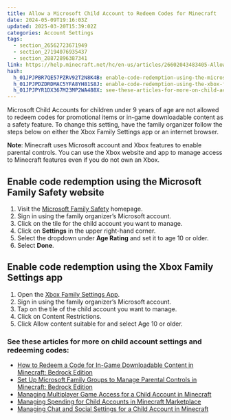 ```yaml
---
title: Allow a Microsoft Child Account to Redeem Codes for Minecraft
date: 2024-05-09T19:16:03Z
updated: 2025-03-20T15:39:02Z
categories: Account Settings
tags:
  - section_26562723671949
  - section_27194076935437
  - section_28872896387341
link: https://help.minecraft.net/hc/en-us/articles/26602043483405-Allow-a-Microsoft-Child-Account-to-Redeem-Codes-for-Minecraft
hash:
  h_01JPJPBR7QE57PZRV92T2N8K4B: enable-code-redemption-using-the-microsoft-family-safety-website
  h_01JPJPDZDRDMAC5YFA8YH81S8J: enable-code-redemption-using-the-xbox-family-settings-app
  h_01JPJPYR1DX367M23MP2WA488X: see-these-articles-for-more-on-child-account-settings-and-redeeming-codes
---
```


Microsoft Child Accounts for children under 9 years of age are not allowed to redeem codes for promotional items or in-game downloadable content as a safety feature. To change this setting, have the family organizer follow the steps below on either the Xbox Family Settings app or an internet browser.

**Note**: Minecraft uses Microsoft account and Xbox features to enable parental controls. You can use the Xbox website and app to manage access to Minecraft features even if you do not own an Xbox.

## Enable code redemption using the Microsoft Family Safety website

1.  Visit the [Microsoft Family Safety](https://account.microsoft.com/family/home) homepage.
2.  Sign in using the family organizer’s Microsoft account.
3.  Click on the tile for the child account you want to manage. 
4.  Click on **Settings** in the upper right-hand corner.
5.  Select the dropdown under **Age Rating** and set it to age 10 or older.
6.  Select **Done**.

## Enable code redemption using the Xbox Family Settings app

1.  Open the [Xbox Family Settings App](https://account.microsoft.com/family/home).
2.  Sign in using the family organizer’s Microsoft account.
3.  Tap on the tile of the child account you want to manage.
4.  Click on Content Restrictions.
5.  Click Allow content suitable for and select Age 10 or older.

### See these articles for more on child account settings and redeeming codes:

- [How to Redeem a Code for In-Game Downloadable Content in Minecraft: Bedrock Edition](../Redeeming-Gifts-Codes/How-to-Redeem-a-Code-for-In-Game-Downloadable-Content-in-Minecraft.md)
- [Set Up Microsoft Family Groups to Manage Parental Controls in Minecraft: Bedrock Edition](../Resources-for-Families/Set-Up-Microsoft-Family-Groups-for-Parental-Controls-in-Minecraft-Bedrock-Edition.md)
- [Managing Multiplayer Game Access for a Child Account in Minecraft](./Managing-Multiplayer-Game-Access-for-a-Child-Account-in-Minecraft.md)
- [Managing Spending for Child Accounts in Minecraft Marketplace](../Buying-Marketplace-Content/Managing-Spending-for-Child-Accounts-in-Minecraft-Marketplace.md)
- [Managing Chat and Social Settings for a Child Account in Minecraft](./Managing-Child-Account-Social-Settings-Using-Xbox-Settings-Online.md)
